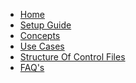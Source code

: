 <!-- docs/_sidebar.md -->

- [Home](./readme.md)
- [Setup Guide](./setupguide.md)
- [Concepts](./concepts.md)
- [Use Cases](./usecases.md)
- [Structure Of Control Files](./Controlfiles.md)
- [FAQ's](./faqs.md)
<!--- [Controlled Object Layout](controlledobjectlayout.md)-->
<!--- [Getting Started](./GettingStarted.md)-->

